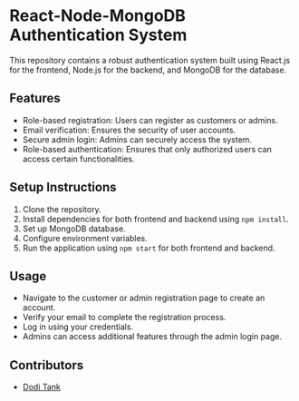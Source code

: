 # React-Node-MongoDB Authentication System

This repository contains a robust authentication system built using React.js for the frontend, Node.js for the backend, and MongoDB for the database.

## Features

- Role-based registration: Users can register as customers or admins.
- Email verification: Ensures the security of user accounts.
- Secure admin login: Admins can securely access the system.
- Role-based authentication: Ensures that only authorized users can access certain functionalities.
  
## Setup Instructions

1. Clone the repository.
2. Install dependencies for both frontend and backend using `npm install`.
3. Set up MongoDB database.
4. Configure environment variables.
5. Run the application using `npm start` for both frontend and backend.

## Usage

- Navigate to the customer or admin registration page to create an account.
- Verify your email to complete the registration process.
- Log in using your credentials.
- Admins can access additional features through the admin login page.

## Contributors

- [Dodi Tank](https://github.com/DodiTank16)
